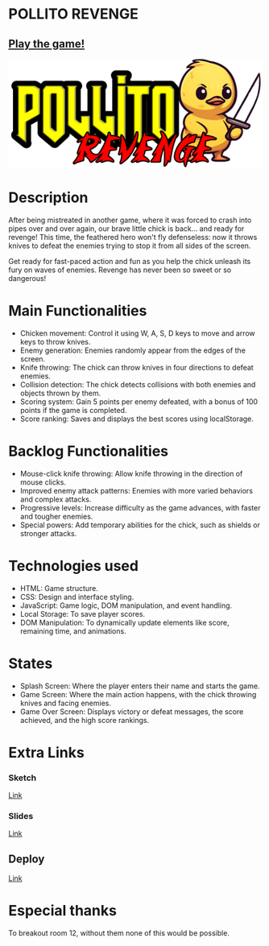 # POLLITO REVENGE

## [Play the game!](https://enriquepaez.github.io/pollito-revenge/)

![Game Logo](https://github.com/enriquepaez/pollito-revenge/blob/master/images/pollito-revenge-logo.png)


# Description

After being mistreated in another game, where it was forced to crash into pipes over and over again, our brave little chick is back... and ready for revenge! This time, the feathered hero won't fly defenseless: now it throws knives to defeat the enemies trying to stop it from all sides of the screen.

Get ready for fast-paced action and fun as you help the chick unleash its fury on waves of enemies. Revenge has never been so sweet or so dangerous!


# Main Functionalities

- Chicken movement: Control it using W, A, S, D keys to move and arrow keys to throw knives.
- Enemy generation: Enemies randomly appear from the edges of the screen.
- Knife throwing: The chick can throw knives in four directions to defeat enemies.
- Collision detection: The chick detects collisions with both enemies and objects thrown by them.
- Scoring system: Gain 5 points per enemy defeated, with a bonus of 100 points if the game is completed.
- Score ranking: Saves and displays the best scores using localStorage.

# Backlog Functionalities

- Mouse-click knife throwing: Allow knife throwing in the direction of mouse clicks.
- Improved enemy attack patterns: Enemies with more varied behaviors and complex attacks.
- Progressive levels: Increase difficulty as the game advances, with faster and tougher enemies.
- Special powers: Add temporary abilities for the chick, such as shields or stronger attacks.

# Technologies used

- HTML: Game structure.
- CSS: Design and interface styling.
- JavaScript: Game logic, DOM manipulation, and event handling.
- Local Storage: To save player scores.
- DOM Manipulation: To dynamically update elements like score, remaining time, and animations.

# States

- Splash Screen: Where the player enters their name and starts the game.
- Game Screen: Where the main action happens, with the chick throwing knives and facing enemies.
- Game Over Screen: Displays victory or defeat messages, the score achieved, and the high score rankings.

# Extra Links 

### Sketch
[Link](https://excalidraw.com/#json=wn173D_S3Dwv5a1-yegpY,0Vb9rZ132IQaibZaKL4QaA)

### Slides
[Link](https://docs.google.com/presentation/d/11koyj34SoIidUnj5Ocnpb9Gojlf6GoC_T8eWm-n-qbw/edit#slide=id.g2ffd7102b8b_0_19)

## Deploy
[Link](https://enriquepaez.github.io/pollito-revenge/)

# Especial thanks

To breakout room 12, without them none of this would be possible.
